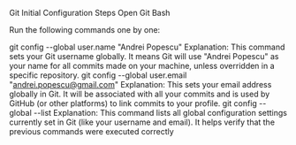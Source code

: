 Git Initial Configuration
Steps
Open Git Bash

Run the following commands one by one:

git config --global user.name "Andrei Popescu"
Explanation: This command sets your Git username globally. It means Git will use "Andrei Popescu" as your name for all commits made on your machine, unless overridden in a specific repository.
git config --global user.email "andrei.popescu@gmail.com"
Explanation: This sets your email address globally in Git. It will be associated with all your commits and is used by GitHub (or other platforms) to link commits to your profile.
git config --global --list
Explanation: This command lists all global configuration settings currently set in Git (like your username and email). It helps verify that the previous commands were executed correctly
